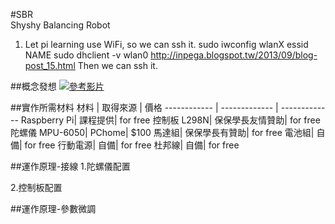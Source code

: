 #SBR  
Shyshy Balancing Robot

1. Let pi learning use WiFi, so we can ssh it.
sudo iwconfig wlanX essid NAME
sudo dhclient -v wlan0
http://inpega.blogspot.tw/2013/09/blog-post_15.html
Then we can ssh it.

##概念發想
[![參考影片](http://i.ytimg.com/vi/YRdBsVTHEG0/0.jpg)](https://www.youtube.com/watch?v=7-mgaIe287M)


##實作所需材料
 材料 | 取得來源 | 價格 
------------ | ------------- | -------------
Raspberry Pi|			課程提供|			for free
控制板 L298N|		保保學長友情贊助|			for free
陀螺儀 MPU-6050|		PChome|			$100
馬達組|	保保學長有贊助|			for free
電池組|		自備|			for free
行動電源|			自備|			for free
杜邦線|			自備|		for free

##運作原理-接線
1.陀螺儀配置

2.控制板配置

##運作原理-參數微調


